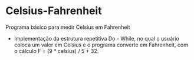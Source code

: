 # Celsius-Fahrenheit
Programa básico para medir Celsius em Fahrenheit
- Implementação da estrutura repetitiva Do - While, no qual o usuário coloca um valor em Celsius e o programa converte em Fahrenheit, com o cálculo F = (9 * celsius) / 5 + 32.
